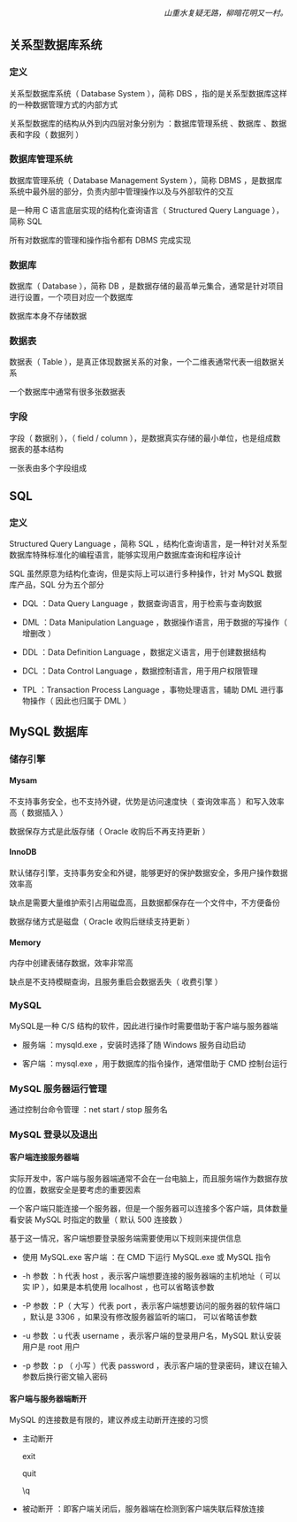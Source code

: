 <h6 align="right">山重水复疑无路，柳暗花明又一村。</h6>



## 关系型数据库系统

### 定义

关系型数据库系统（ Database System ），简称 DBS ，指的是关系型数据库这样的一种数据管理方式的内部方式

关系型数据库的结构从外到内四层对象分别为 ：数据库管理系统 、数据库 、数据表和字段（ 数据列 ）

### 数据库管理系统

数据库管理系统（ Database Management System ），简称 DBMS ，是数据库系统中最外层的部分，负责内部中管理操作以及与外部软件的交互

是一种用 C 语言底层实现的结构化查询语言（ Structured Query Language ），简称 SQL 

所有对数据库的管理和操作指令都有 DBMS 完成实现

### 数据库

数据库（ Database ），简称 DB ，是数据存储的最高单元集合，通常是针对项目进行设置，一个项目对应一个数据库

数据库本身不存储数据

### 数据表

数据表（ Table ），是真正体现数据关系的对象，一个二维表通常代表一组数据关系

一个数据库中通常有很多张数据表

### 字段

字段（ 数据别 ），（ field / column ），是数据真实存储的最小单位，也是组成数据表的基本结构

一张表由多个字段组成

## SQL

### 定义

Structured Query Language ，简称 SQL ，结构化查询语言，是一种针对关系型数据库特殊标准化的编程语言，能够实现用户数据库查询和程序设计 

SQL 虽然原意为结构化查询，但是实际上可以进行多种操作，针对 MySQL 数据库产品，SQL 分为五个部分

- DQL ：Data Query Language ，数据查询语言，用于检索与查询数据

- DML ：Data Manipulation Language ，数据操作语言，用于数据的写操作（ 增删改 ）

- DDL ：Data Definition Language ，数据定义语言，用于创建数据结构

- DCL ：Data Control Language ，数据控制语言，用于用户权限管理

- TPL ：Transaction Process Language ，事物处理语言，辅助 DML 进行事物操作（ 因此也归属于 DML ）

## MySQL 数据库

### 储存引擎

#### Mysam

不支持事务安全，也不支持外键，优势是访问速度快（ 查询效率高 ）和写入效率高（ 数据插入 ）

数据保存方式是此版存储（ Oracle 收购后不再支持更新 ）

#### InnoDB

默认储存引擎，支持事务安全和外键，能够更好的保护数据安全，多用户操作数据效率高

缺点是需要大量维护索引占用磁盘高，且数据都保存在一个文件中，不方便备份

数据存储方式是磁盘（ Oracle 收购后继续支持更新 ）

#### Memory

内存中创建表储存数据，效率非常高

缺点是不支持模糊查询，且服务重启会数据丢失（ 收费引擎 ）

### MySQL

MySQL是一种 C/S 结构的软件，因此进行操作时需要借助于客户端与服务器端

- 服务端 ：mysqld.exe ，安装时选择了随 Windows 服务自动启动

- 客户端 ：mysql.exe ，用于数据库的指令操作，通常借助于 CMD 控制台运行

### MySQL 服务器运行管理

通过控制台命令管理 ：net start / stop 服务名

### MySQL 登录以及退出

#### 客户端连接服务器端

实际开发中，客户端与服务器端通常不会在一台电脑上，而且服务端作为数据存放的位置，数据安全是要考虑的重要因素

一个客户端只能连接一个服务器，但是一个服务器可以连接多个客户端，具体数量看安装 MySQL 时指定的数量（ 默认 500 连接数 ）

基于这一情况，客户端想要登录服务端需要使用以下规则来提供信息

- 使用 MySQL.exe 客户端 ：在 CMD 下运行 MySQL.exe 或 MySQL 指令

- -h 参数 ：h 代表 host ，表示客户端想要连接的服务器端的主机地址（ 可以实 IP ），如果是本机使用 localhost ，也可以省略该参数

- -P 参数 ：P（ 大写 ）代表 port ，表示客户端想要访问的服务器的软件端口 ，默认是 3306 ，如果没有修改服务器监听的端口， 可以省略该参数

- -u 参数 ：u 代表 username ，表示客户端的登录用户名，MySQL 默认安装用户是 root 用户

- -p 参数 ：p （ 小写 ）代表 password ，表示客户端的登录密码，建议在输入参数后换行密文输入密码

#### 客户端与服务器端断开

MySQL 的连接数是有限的，建议养成主动断开连接的习惯

- 主动断开

    exit

    quit

    \q

- 被动断开 ：即客户端关闭后，服务器端在检测到客户端失联后释放连接
